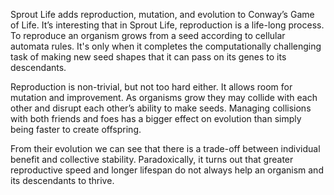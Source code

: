 Sprout Life adds reproduction, mutation, and evolution to Conway’s Game of Life. It’s interesting that in Sprout Life, reproduction is a life-long process. To reproduce an organism grows from a seed according to cellular automata rules. It's only when it completes the computationally challenging task of making new seed shapes that it can pass on its genes to its descendants.

Reproduction is non-trivial, but not too hard either. It allows room for mutation and improvement. As organisms grow they may collide with each other and disrupt each other’s ability to make seeds. Managing collisions with both friends and foes has a bigger effect on evolution than simply being faster to create offspring.

From their evolution we can see that there is a trade-off between individual benefit and collective stability. Paradoxically, it turns out that greater reproductive speed and longer lifespan do not always help an organism and its descendants to thrive.
